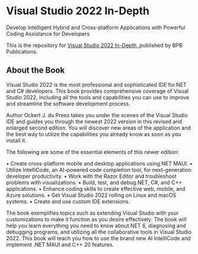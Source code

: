 # Visual Studio 2022 In-Depth

Develop Intelligent Hybrid and Cross-platform Applications with Powerful Coding Assistance for Developers

This is the repository for [Visual Studio 2022 In-Depth
](https://bpbonline.com/products/visual-studio-2022-in-depth),published by BPB Publications. 

## About the Book
Visual Studio 2022 is the most professional and sophisticated IDE for.NET and C# developers. This book provides comprehensive coverage of Visual Studio 2022, including all the tools and capabilities you can use to improve and streamline the software development process.
 
Author Ockert J. du Preez takes you under the scenes of the Visual Studio IDE and guides you through the newest 2022 version in this revised and enlarged second edition. You will discover new areas of the application and the best way to utilize the capabilities you already know as soon as you install it. 
 
The following are some of the essential elements of this newer edition:

•  Create cross-platform mobile and desktop applications using.NET MAUI.
•  Utilize IntelliCode, an AI-powered code completion tool, for next-generation developer productivity.
•  Work with the Razor Editor and troubleshoot problems with visualizations.
•  Build, test, and debug.NET, C#, and C++ applications.
•  Enhance coding skills to create effective web, mobile, and Azure solutions.
•  Get Visual Studio 2022 rolling on Linux and macOS systems.
•  Create and use custom IDE extensions.

The book exemplifies topics such as extending Visual Studio with your customizations to make it function as you desire effectively. The book will help you learn everything you need to know about.NET 6, diagnosing and debugging programs, and utilizing all the collaborative tools in Visual Studio 2022. This book will teach you how to use the brand new AI IntelliCode and implement .NET MAUI and C++ 20 features.
